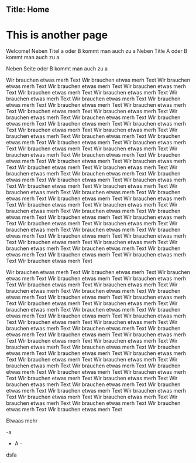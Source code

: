 Title: Home
---
# This is another page

Welcome!
Neben Titel a oder B kommt man auch zu a
Neben Title A oder B kommt man auch zu a

Neben Seite  oder B kommt man auch zu a

Wir brauchen etwas merh Text Wir brauchen etwas merh Text Wir brauchen etwas merh Text Wir brauchen etwas merh Text Wir brauchen etwas merh Text Wir brauchen etwas merh Text Wir brauchen etwas merh Text Wir brauchen etwas merh Text Wir brauchen etwas merh Text Wir brauchen etwas merh Text Wir brauchen etwas merh Text Wir brauchen etwas merh Text Wir brauchen etwas merh Text Wir brauchen etwas merh Text Wir brauchen etwas merh Text Wir brauchen etwas merh Text Wir brauchen etwas merh Text Wir brauchen etwas merh Text Wir brauchen etwas merh Text Wir brauchen etwas merh Text Wir brauchen etwas merh Text Wir brauchen etwas merh Text Wir brauchen etwas merh Text Wir brauchen etwas merh Text Wir brauchen etwas merh Text Wir brauchen etwas merh Text Wir brauchen etwas merh Text Wir brauchen etwas merh Text Wir brauchen etwas merh Text Wir brauchen etwas merh Text Wir brauchen etwas merh Text Wir brauchen etwas merh Text Wir brauchen etwas merh Text Wir brauchen etwas merh Text Wir brauchen etwas merh Text Wir brauchen etwas merh Text Wir brauchen etwas merh Text Wir brauchen etwas merh Text Wir brauchen etwas merh Text Wir brauchen etwas merh Text Wir brauchen etwas merh Text Wir brauchen etwas merh Text Wir brauchen etwas merh Text Wir brauchen etwas merh Text Wir brauchen etwas merh Text Wir brauchen etwas merh Text Wir brauchen etwas merh Text Wir brauchen etwas merh Text Wir brauchen etwas merh Text Wir brauchen etwas merh Text Wir brauchen etwas merh Text Wir brauchen etwas merh Text Wir brauchen etwas merh Text Wir brauchen etwas merh Text Wir brauchen etwas merh Text Wir brauchen etwas merh Text Wir brauchen etwas merh Text Wir brauchen etwas merh Text Wir brauchen etwas merh Text Wir brauchen etwas merh Text Wir brauchen etwas merh Text Wir brauchen etwas merh Text Wir brauchen etwas merh Text Wir brauchen etwas merh Text Wir brauchen etwas merh Text 
Wir brauchen etwas merh Text Wir brauchen etwas merh Text Wir brauchen etwas merh Text Wir brauchen etwas merh Text 



Wir brauchen etwas merh Text Wir brauchen etwas merh Text Wir brauchen etwas merh Text Wir brauchen etwas merh Text Wir brauchen etwas merh Text Wir brauchen etwas merh Text Wir brauchen etwas merh Text Wir brauchen etwas merh Text Wir brauchen etwas merh Text Wir brauchen etwas merh Text Wir brauchen etwas merh Text Wir brauchen etwas merh Text Wir brauchen etwas merh Text Wir brauchen etwas merh Text Wir brauchen etwas merh Text Wir brauchen etwas merh Text Wir brauchen etwas merh Text Wir brauchen etwas merh Text Wir brauchen etwas merh Text Wir brauchen etwas merh Text Wir brauchen etwas merh Text Wir brauchen etwas merh Text Wir brauchen etwas merh Text Wir brauchen etwas merh Text Wir brauchen etwas merh Text Wir brauchen etwas merh Text Wir brauchen etwas merh Text Wir brauchen etwas merh Text Wir brauchen etwas merh Text Wir brauchen etwas merh Text Wir brauchen etwas merh Text Wir brauchen etwas merh Text Wir brauchen etwas merh Text Wir brauchen etwas merh Text Wir brauchen etwas merh Text Wir brauchen etwas merh Text Wir brauchen etwas merh Text Wir brauchen etwas merh Text Wir brauchen etwas merh Text Wir brauchen etwas merh Text Wir brauchen etwas merh Text Wir brauchen etwas merh Text Wir brauchen etwas merh Text Wir brauchen etwas merh Text Wir brauchen etwas merh Text Wir brauchen etwas merh Text Wir brauchen etwas merh Text Wir brauchen etwas merh Text Wir brauchen etwas merh Text Wir brauchen etwas merh Text Wir brauchen etwas merh Text Wir brauchen etwas merh Text Wir brauchen etwas merh Text 
  
  
  Etwaas mehr

-a

 - A -

dsfa
